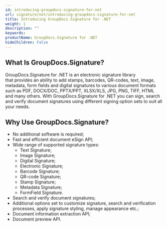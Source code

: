 ```yaml
---
id: introducing-groupdocs-signature-for-net
url: signature/net/introducing-groupdocs-signature-for-net
title: Introducing GroupDocs.Signature for .NET
weight: 1
description: ""
keywords: 
productName: GroupDocs.Signature for .NET
hideChildren: False
---
```

## What Is GroupDocs.Signature?

GroupDocs.Signature for .NET is an electronic signature library that provides an ability to add stamps, barcodes, QR-codes, text, image, metadata, form fields and digital signatures to various document formats such as PDF, DOCX/DOC, PPTX/PPT, XLSX/XLS, JPG, PNG, TIFF, HTML and many others. With GroupDocs.Signature for .NET you can sign, search and verify document signatures using different signing option sets to suit all your needs.

## Why Use GroupDocs.Signature?

*   No additional software is required;    
*   Fast and efficient document eSign API;
*   Wide range of supported signature types: 
    *   Text Signature;
    *   Image Signature;
    *   Digital Signature;
    *   Electronic Signature;
    *   Barcode Signature;
    *   QR-code Signature;
    *   Stamp Signature;
    *   Metadata Signature;
    *   FormField Signature.
*   Search and verify document signatures;
*   Additional options set to customize signature, search and verification processes, apply signature styling, manage appearance etc.;
*   Document information extraction API;
*   Document preview API.
